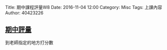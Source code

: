 Title: 期中課程評量W8
Date: 2016-11-04 12:00
Category: Misc
Tags: 上課內容
Author: 40423226

<!-- PELICAN_END_SUMMARY -->

<h2><a href="http://pygroup-ag100.rhcloud.com">期中評量</a></h2>

到老師指定的地方打分數